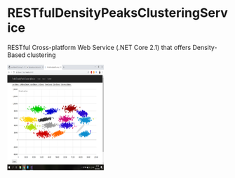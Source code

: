 # RESTfulDensityPeaksClusteringService
RESTful Cross-platform Web Service (.NET Core 2.1) that offers Density-Based clustering


<p>
    <img src="Screenshot 2018-10-25 15.39.49.png" width="220" height="240" />
</p>

